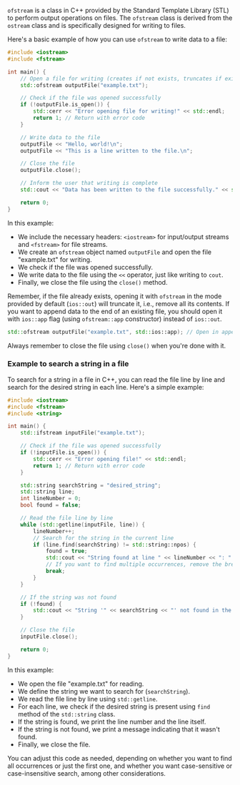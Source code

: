 `ofstream` is a class in C++ provided by the Standard Template Library (STL) to perform output operations on files. The `ofstream` class is derived from the `ostream` class and is specifically designed for writing to files.

Here's a basic example of how you can use `ofstream` to write data to a file:

```cpp
#include <iostream>
#include <fstream>

int main() {
    // Open a file for writing (creates if not exists, truncates if exists)
    std::ofstream outputFile("example.txt");

    // Check if the file was opened successfully
    if (!outputFile.is_open()) {
        std::cerr << "Error opening file for writing!" << std::endl;
        return 1; // Return with error code
    }

    // Write data to the file
    outputFile << "Hello, world!\n";
    outputFile << "This is a line written to the file.\n";

    // Close the file
    outputFile.close();

    // Inform the user that writing is complete
    std::cout << "Data has been written to the file successfully." << std::endl;

    return 0;
}
```

In this example:

- We include the necessary headers: `<iostream>` for input/output streams and `<fstream>` for file streams.
- We create an `ofstream` object named `outputFile` and open the file "example.txt" for writing.
- We check if the file was opened successfully.
- We write data to the file using the `<<` operator, just like writing to `cout`.
- Finally, we close the file using the `close()` method.

Remember, if the file already exists, opening it with `ofstream` in the mode provided by default (`ios::out`) will truncate it, i.e., remove all its contents. If you want to append data to the end of an existing file, you should open it with `ios::app` flag (using `ofstream::app` constructor) instead of `ios::out`.

```cpp
std::ofstream outputFile("example.txt", std::ios::app); // Open in append mode
```

Always remember to close the file using `close()` when you're done with it.

### Example to search a string in a file
To search for a string in a file in C++, you can read the file line by line and search for the desired string in each line. Here's a simple example:

```cpp
#include <iostream>
#include <fstream>
#include <string>

int main() {
    std::ifstream inputFile("example.txt");

    // Check if the file was opened successfully
    if (!inputFile.is_open()) {
        std::cerr << "Error opening file!" << std::endl;
        return 1; // Return with error code
    }

    std::string searchString = "desired_string";
    std::string line;
    int lineNumber = 0;
    bool found = false;

    // Read the file line by line
    while (std::getline(inputFile, line)) {
        lineNumber++;
        // Search for the string in the current line
        if (line.find(searchString) != std::string::npos) {
            found = true;
            std::cout << "String found at line " << lineNumber << ": " << line << std::endl;
            // If you want to find multiple occurrences, remove the break statement
            break;
        }
    }

    // If the string was not found
    if (!found) {
        std::cout << "String '" << searchString << "' not found in the file." << std::endl;
    }

    // Close the file
    inputFile.close();

    return 0;
}
```

In this example:

- We open the file "example.txt" for reading.
- We define the string we want to search for (`searchString`).
- We read the file line by line using `std::getline`.
- For each line, we check if the desired string is present using `find` method of the `std::string` class.
- If the string is found, we print the line number and the line itself.
- If the string is not found, we print a message indicating that it wasn't found.
- Finally, we close the file.

You can adjust this code as needed, depending on whether you want to find all occurrences or just the first one, and whether you want case-sensitive or case-insensitive search, among other considerations.
